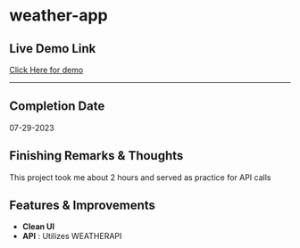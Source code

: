 # weather-app

## Live Demo Link
[Click Here for demo](https://rayyanshaik2022.github.io/weather-app/)

---

## Completion Date
07-29-2023

## Finishing Remarks & Thoughts

This project took me about 2 hours and served as practice for API calls

## Features & Improvements

* __Clean UI__
* __API__ : Utilizes WEATHERAPI